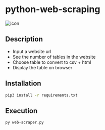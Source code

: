 # python-web-scraping
![icon](https://hackernoon.com/images/to6m13yv7.jpg)

## Description
- Input a website url
- See the number of tables in the website
- Choose table to convert to csv + html
- Display the table on browser

## Installation
```sh
pip3 install -r requirements.txt
```

## Execution
```sh
py web-scraper.py
```
